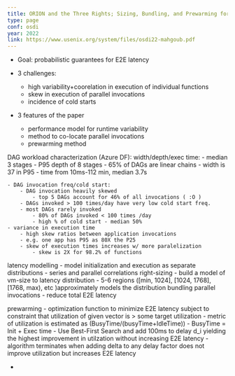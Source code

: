 ```yaml
---
title: ORION and the Three Rights; Sizing, Bundling, and Prewarming for Serverless DAGs
type: page
conf: osdi
year: 2022
link: https://www.usenix.org/system/files/osdi22-mahgoub.pdf
---
```



- Goal: probabilistic guarantees for E2E latency
- 3 challenges:
	- high variability+coorelation in execution of individual functions
	- skew in execution of parallel invocations
	- incidence of cold starts


- 3 features of the paper
	- performance model for runtime variability
	- method to co-locate parallel invocations
	- prewarming method



DAG workload characterization (Azure DF):
	width/depth/exec time:
		- median 3 stages
		- P95 depth of 8 stages
		- 65% of DAGs are linear chains
		- width is 37 in P95
		- time from 10ms-112 min, median 3.7s

	- DAG invocation freq/cold start:
		- DAG invocation heavily skewed
			- top 5 DAGs account for 46% of all invocations ( :O )
		- DAGs invoked > 100 times/day have very low cold start freq.
		- most DAGs rarely invoked
			- 80% of DAGs invoked < 100 times /day
			- high % of cold start - median 50%
	- variance in execution time
		- high skew ratios between application invocations
		- e.g. one app has P95 as 80X the P25
		- skew of execution times increases w/ more paralelization
			- skew is 2X for 98.2% of functions


latency modelling
	- model initialization and execution as separate distributions
	- series and parallel correlations
right-sizing
	- build a model of vm-size to latency distribution
	- 5-6 regions ([min, 1024], [1024, 1768], [1768, max), etc )approximately models the distribution
bundling parallel invocations
	- reduce total E2E latency

prewarming
	- optimization function to minimize E2E latency subject to constraint that utilization of given vector is > some target utilization
	- metric of utilization is estimated as (BusyTime/(busyTime+IdleTime))
	- BusyTime = Init + Exec time
	- Use Best-First Search and add 100ms to delay d_i yielding the highest improvement in utilzation without increasing E2E latency
	- algorithm terminates when adding delta to any delay factor does not improve utilization but increases E2E latency

-
